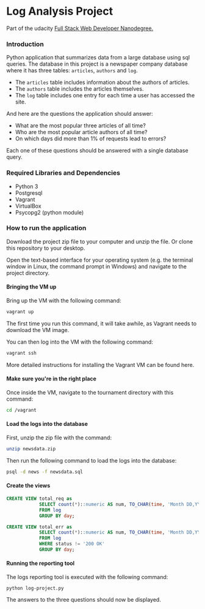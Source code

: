 # Log Analysis Project 


Part of the udacity [Full Stack Web Developer Nanodegree.](https://udacity.com/course/full-stack-web-developer-nanodegree--nd004)


### Introduction
 Python application that summarizes data from a large database using sql queries.
The database in this project is a newspaper company database where it has three tables: `articles`,  `authors` and `log`.


 - The `articles` table includes information about the authors of articles.
- The `authors` table includes the articles themselves.
- The `log` table includes one entry for each time a user has accessed the site.

And here are the questions the application should answer:
- What are the most popular three articles of all time?
- Who are the most popular article authors of all time?
- On which days did more than 1% of requests lead to errors?

Each one of these questions should be answered with a single database query.

### Required Libraries and Dependencies
- Python 3
- Postgresql
- Vagrant
- VirtualBox
- Psycopg2 (python module)

### How to run the application
Download the project zip file to your computer and unzip the file. Or clone this repository to your desktop.

Open the text-based interface for your operating system (e.g. the terminal window in Linux, the command prompt in Windows) and navigate to the project directory.

#### Bringing the VM up

Bring up the VM with the following command:
``` sh
vagrant up 
```
The first time you run this command, it will take awhile, as Vagrant needs to download the VM image.

You can then log into the VM with the following command:
```sh
vagrant ssh
```

More detailed instructions for installing the Vagrant VM can be found here.

#### Make sure you're in the right place
Once inside the VM, navigate to the tournament directory with this command:
```sh
cd /vagrant
```
#### Load the logs into the database
First, unzip the zip file with the command:

```sh
unzip newsdata.zip
```

Then run the following command to load the logs into the database:
```sh
psql -d news -f newsdata.sql
```

#### Create the views
``` sql
CREATE VIEW total_req as
            SELECT count(*)::numeric AS num, TO_CHAR(time, 'Month DD,YYYY') AS day
            FROM log
            GROUP BY day;
```

```sql
CREATE VIEW total_err as
            SELECT count(*)::numeric AS num, TO_CHAR(time, 'Month DD,YYYY') AS day
            FROM log
            WHERE status != '200 OK'
            GROUP BY day;
```
#### Running the reporting tool
The logs reporting tool is executed with the following command:
```
python log-project.py
```

The answers to the three questions should now be displayed.
